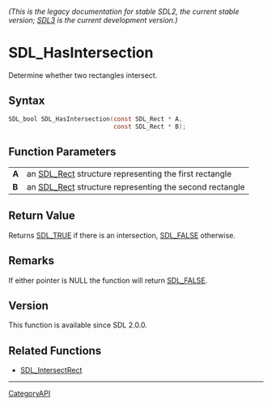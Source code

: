 ###### (This is the legacy documentation for stable SDL2, the current stable version; [SDL3](https://wiki.libsdl.org/SDL3/) is the current development version.)
# SDL_HasIntersection

Determine whether two rectangles intersect.

## Syntax

```c
SDL_bool SDL_HasIntersection(const SDL_Rect * A,
                             const SDL_Rect * B);

```

## Function Parameters

|           |                                                                     |
| --------- | ------------------------------------------------------------------- |
| **A**     | an [SDL_Rect](SDL_Rect.md) structure representing the first rectangle  |
| **B**     | an [SDL_Rect](SDL_Rect.md) structure representing the second rectangle |

## Return Value

Returns [SDL_TRUE](SDL_TRUE.md) if there is an intersection,
[SDL_FALSE](SDL_FALSE.md) otherwise.

## Remarks

If either pointer is NULL the function will return [SDL_FALSE](SDL_FALSE.md).

## Version

This function is available since SDL 2.0.0.

## Related Functions

* [SDL_IntersectRect](SDL_IntersectRect.md)

----
[CategoryAPI](CategoryAPI.md)
